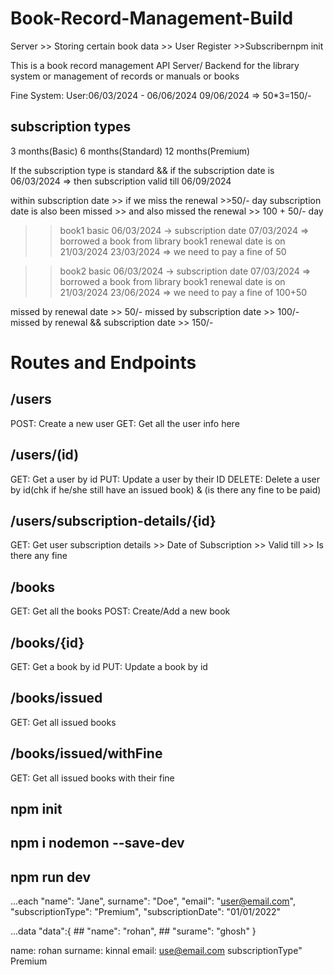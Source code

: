 # Book-Record-Management-Build

Server >> Storing certain book data
       >> User Register
       >>Subscribernpm init


This is a book record management API Server/ Backend for the library system or management of records or manuals or books

Fine System:
User:06/03/2024 - 06/06/2024
09/06/2024 => 50*3=150/-


## subscription types
3 months(Basic)
6 months(Standard)
12 months(Premium)

If the subscription type is standard && if the subscription date is 06/03/2024
=> then subscription valid till 06/09/2024

within subscription date >> if we miss the renewal >>50/- day
subscription date is also been missed >> and also missed the renewal >> 100 + 50/- day


>> book1
>> basic 
>> 06/03/2024 -> subscription date
>> 07/03/2024 => borrowed a book from library
>> book1 renewal date is on 21/03/2024
>>23/03/2024 => we need to pay a fine of 50


>> book2
>> basic 
>> 06/03/2024 -> subscription date
>> 07/03/2024 => borrowed a book from library
>> book1 renewal date is on 21/03/2024
>>23/06/2024 => we need to pay a fine of 100+50


missed by renewal date >> 50/-
missed by subscription date >> 100/-
missed by renewal && subscription date >> 150/-





# Routes and Endpoints

## /users
POST: Create a new user
GET: Get all the user info here

## /users/(id)
GET: Get a user by id 
PUT: Update a user by their ID
DELETE: Delete a user by id(chk if he/she still have an issued book) & (is there any fine to be paid)

## /users/subscription-details/{id}
GET: Get user subscription details
         >> Date of Subscription
         >> Valid till
         >> Is there any fine

## /books
GET: Get all the books
POST: Create/Add a new book

## /books/{id}
GET: Get a book by id
PUT: Update a book by id

## /books/issued
GET: Get all issued books

## /books/issued/withFine
GET: Get all issued books with their fine




## npm init
## npm i nodemon --save-dev
## npm run dev




...each
"name": "Jane",
       surname": "Doe",
       "email": "user@email.com",
       "subscriptionType": "Premium",
       "subscriptionDate": "01/01/2022"  


...data
       "data":{
    ## "name": "rohan",
    ## "surame": "ghosh"
}

name: rohan
surname: kinnal
email: use@email.com
subscriptionType" Premium